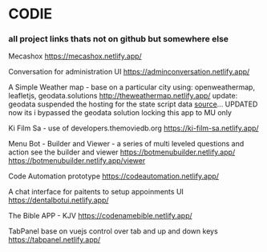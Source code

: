 # CODIE 
### all project links thats not on github but somewhere else

Mecashox
https://mecashox.netlify.app/

Conversation for administration UI
https://adminconversation.netlify.app/

A Simple Weather map - base on a particular city using: openweathermap, leafletjs, geodata.solutions
http://theweathermap.netlify.app/
update: geodata suspended the hosting for the state script data [source]([https://www.google.com](https://gist.github.com/Alexander-Pop/b363834dfff22f0f12ba66cf6a517a9f)https://gist.github.com/Alexander-Pop/b363834dfff22f0f12ba66cf6a517a9f)... UPDATED now its i bypassed the geodata solution locking this app to MU only

Ki Film Sa - use of developers.themoviedb.org
https://ki-film-sa.netlify.app/

Menu Bot - Builder and Viewer - a series of multi leveled questions and action see the builder and viewer
https://botmenubuilder.netlify.app/
https://botmenubuilder.netlify.app/viewer

Code Automation prototype
https://codeautomation.netlify.app/

A chat interface for paitents to setup appoinments UI
https://dentalbotui.netlify.app/

The Bible APP - KJV
https://codenamebible.netlify.app/

TabPanel base on vuejs control over tab and up and down keys
https://tabpanel.netlify.app/
